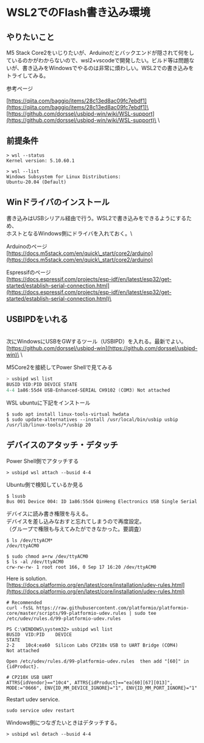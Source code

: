 # WSL2でのFlash書き込み環境

## やりたいこと

M5 Stack Core2をいじりたいが、Arduinoだとバックエンドが隠されて何をしているのかがわからないので、wsl2+vscodeで開発したい。ビルド等は問題ないが、書き込みをWindowsでやるのは非常に煩わしい。WSL2での書き込みをトライしてみる。

参考ページ

[https://qiita.com/baggio/items/28c13ed8ac09fc7ebdf1](https://qiita.com/baggio/items/28c13ed8ac09fc7ebdf1)\
[https://github.com/dorssel/usbipd-win/wiki/WSL-support](https://github.com/dorssel/usbipd-win/wiki/WSL-support)\
\


## 前提条件

```
> wsl --status
Kernel version: 5.10.60.1

> wsl --list
Windows Subsystem for Linux Distributions:
Ubuntu-20.04 (Default)
```

## Winドライバのインストール

書き込みはUSBシリアル経由で行う。WSL2で書き込みをできるようにするため、\
ホストとなるWindows側にドライバを入れておく。\


Arduinoのページ\
[https://docs.m5stack.com/en/quick\_start/core2/arduino](https://docs.m5stack.com/en/quick\_start/core2/arduino)

Espressifのページ\
[https://docs.espressif.com/projects/esp-idf/en/latest/esp32/get-started/establish-serial-connection.html](https://docs.espressif.com/projects/esp-idf/en/latest/esp32/get-started/establish-serial-connection.html)\


## USBIPDをいれる

\
次にWindowsにUSBをGWするツール（USBIPD）を入れる。最新でよい。\
[https://github.com/dorssel/usbipd-win](https://github.com/dorssel/usbipd-win)\
\


M5Core2を接続してPower Shellで見てみる

```powershell
> usbipd wsl list 
BUSID VID:PID DEVICE STATE 
4-4 1a86:55d4 USB-Enhanced-SERIAL CH9102 (COM3) Not attached

```

WSL ubuntuに下記をインストール

```
$ sudo apt install linux-tools-virtual hwdata
$ sudo update-alternatives --install /usr/local/bin/usbip usbip /usr/lib/linux-tools/*/usbip 20
```

## デバイスのアタッチ・デタッチ

Power Shell側でアタッチする

```
> usbipd wsl attach --busid 4-4
```

Ubuntu側で検知しているか見る

```
$ lsusb
Bus 001 Device 004: ID 1a86:55d4 QinHeng Electronics USB Single Serial
```

デバイスに読み書き権限を与える。\
デバイスを差し込みなおすと忘れてしまうので再度設定。\
（グループで権限も与えてみたができなかった。要調査）

```shell
$ ls /dev/ttyACM*
/dev/ttyACM0

$ sudo chmod a+rw /dev/ttyACM0
$ ls -al /dev/ttyACM0
crw-rw-rw- 1 root root 166, 0 Sep 17 16:20 /dev/ttyACM0
```

Here is solution.\
[https://docs.platformio.org/en/latest/core/installation/udev-rules.html](https://docs.platformio.org/en/latest/core/installation/udev-rules.html)

```
# Recommended
curl -fsSL https://raw.githubusercontent.com/platformio/platformio-core/master/scripts/99-platformio-udev.rules | sudo tee /etc/udev/rules.d/99-platformio-udev.rules
```

```
PS C:\WINDOWS\system32> usbipd wsl list
BUSID  VID:PID    DEVICE                                                        STATE
2-2    10c4:ea60  Silicon Labs CP210x USB to UART Bridge (COM4)                 Not attached

Open /etc/udev/rules.d/99-platformio-udev.rules  then add "[60]" in {idProduct}.

# CP210X USB UART
ATTRS{idVendor}=="10c4", ATTRS{idProduct}=="ea[60][67][013]", MODE:="0666", ENV{ID_MM_DEVICE_IGNORE}="1", ENV{ID_MM_PORT_IGNORE}="1"
```

Restart udev service.

```
sudo service udev restart
```

Windows側につなぎたいときはデタッチする。

```
> usbipd wsl detach --busid 4-4
```
